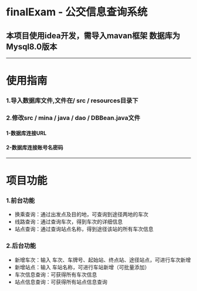 # finalExam - 公交信息查询系统
## 本项目使用idea开发，需导入mavan框架 数据库为Mysql8.0版本
---- 
# 使用指南
### 1.导入数据库文件,文件在/ src / resources目录下
### 2.修改src / mina / java / dao / DBBean.java文件
#### 1-数据库连接URL
#### 2-数据库连接账号名密码
---- 
# 项目功能
### 1.前台功能
 + 换乘查询：通过出发点及目的地，可查询到途径两地的车次
 + 线路查询：通过查询车次，得到车次的详细信息
 + 站点查询：通过查询站点名称，得到途径该站的所有车次信息
### 2.后台功能
 + 新增车次：输入 车次、车牌号、起始站、终点站、途径站点，可进行车次新增
 + 新增站点：输入 车站名称，可进行车站新增（可批量添加）
 + 车次信息查询：可获得所有车次信息
 + 站点信息查询：可获得所有站点信息查询
